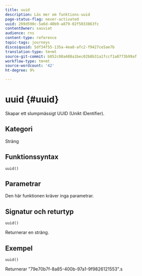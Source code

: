 ```yaml
---
title: uuid
description: Läs mer om funktions-uuid
page-status-flag: never-activated
uuid: 269d590c-5a6d-40b9-a879-02f5033863fc
contentOwner: sauviat
audience: rns
content-type: reference
topic-tags: journeys
discoiquuid: 5df34f55-135a-4ea8-afc2-f9427ce5ae7b
translation-type: tm+mt
source-git-commit: b852c08a488a1bec02b8b31a1fccf1a8773b99af
workflow-type: tm+mt
source-wordcount: '42'
ht-degree: 9%

---
```



# uuid {#uuid}

Skapar ett slumpmässigt UUID (Unikt IDentifier).

## Kategori

Sträng

## Funktionssyntax

`uuid()`

## Parametrar

Den här funktionen kräver inga parametrar.

## Signatur och returtyp

`uuid()`

Returnerar en sträng.

## Exempel

`uuid()`

Returnerar &quot;79e70b7f-8a85-400b-97a1-9f9826121553&quot;.s

